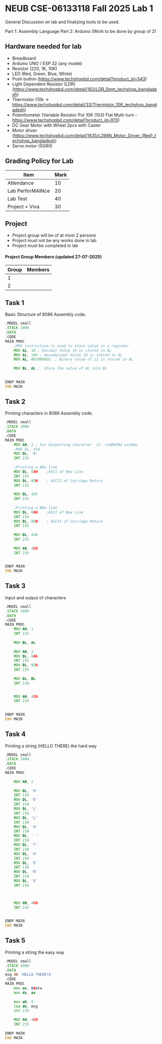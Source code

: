 # NEUB CSE-06133118 Fall 2025 Lab 1

General Discussion on lab and finalizing tools to be used.

Part 1: Assembly Language
Part 2: Arduino (Work to be done by group of 2)

## Hardware needed for lab
* Breadboard
* Arduino UNO / ESP 32 (any model)
* Resistor (220, 1K, 10K)
* LED (Red, Green, Blue, White)
* Push button (https://www.techshopbd.com/detail?product_id=543)
* Light Dependent Resistor (LDR) (https://www.techshopbd.com/detail/162/LDR_5mm_techshop_bangladesh)
* Thermistor (10k -> https://www.techshopbd.com/detail/33/Thermistor_10K_techshop_bangladesh)
* Potentiometer (Variable Resistor Pot 10K (103) Flat Multi-turn - https://www.techshopbd.com/detail?product_id=970)
* DC Gear Motor with Wheel 2pcs with Caster
* Motor driver (https://www.techshopbd.com/detail/1635/L298N_Motor_Driver_(Red)_techshop_bangladesh)
* Servo motor (SG90)

## Grading Policy for Lab
|Item       |Mark   |
|-----------|-------|
|Attendance | 10    |
|Lab PerforMAINce | 20    |
|Lab Test | 40    |
|Project + Viva | 30    |


## Project
* Project group will be of at most 2 persons
* Project must not be any works done in lab
* Project must be completed in lab

#### Project Group Members (updated 27-07-2025)
|Group | Members|
|---------|--------|
|1||
|2||


## Task 1
Basic Structure of 8086 Assembly code.

```asm
.MODEL small
.STACK 100H
.DATA
.CODE
MAIN PROC 
    ;MOV instruction is used to store value in a register
    MOV AL, 10 ; Decimal Value 10 is stored in AL
    MOV AL, 10h ; Hexadecimal Value 10 is stored in AL
    MOV AL, 00100001b  ; Binary value of 21 is stored in AL
    
    MOV BL, AL ;  Store the value of AL into BL
    
    
ENDP MAIN
END MAIN
```

## Task 2
Printing characters in 8086 Assembly code.

```asm
.MODEL small
.STACK 100H
.DATA
.CODE
MAIN PROC     
    MOV AH, 2 ; For Outputting character  in  comMAINd window
    ;MOV DL, 41H
    MOV DL, 'A'
    INT 21h   
    
    ;Printing a NEw line
    MOV DL, 0AH    ;ASCI of New Line
    INT 21h
    MOV DL, 0DH    ; ASCII of Carriage Return
    INT 21h        
    
    MOV DL, 42h
    INT 21h   
    
    ;Printing a NEw line
    MOV DL, 0AH    ;ASCI of New Line
    INT 21h
    MOV DL, 0DH    ; ASCII of Carriage Return
    INT 21h   
    
    MOV DL, 43H
    INT 21h 
    
    MOV AH, 4CH
    INT 21h    
    
    
ENDP MAIN
END MAIN
```

## Task 3
Input and output of characters

```asm
.MODEL small
.STACK 100H
.DATA
.CODE
MAIN PROC  
    MOV AH, 1   
    INT 21h  
    
    MOV BL, AL    
    
    MOV AH, 2
    MOV DL, 0Ah
    INT 21h
    MOV DL, 0Dh
    INT 21h
    
    MOV DL, BL
    INT 21H

    
    MOV AH, 4CH
    INT 21h    
    
    
ENDP MAIN
END MAIN
```


## Task 4
Printing a string (HELLO THERE) the hard way

```asm
.MODEL small
.STACK 100H
.DATA
.CODE
MAIN PROC    
     
    MOV AH, 2
    
    MOV DL, 'H'
    INT 21H   
    MOV DL, 'E'
    INT 21H  
    MOV DL, 'L'
    INT 21H   
    MOV DL, 'L'
    INT 21H   
    MOV DL, 'O'
    INT 21H     
    MOV DL, ' '
    INT 21H     
    MOV DL, 'T'
    INT 21H   
    MOV DL, 'H'
    INT 21H  
    MOV DL, 'E'
    INT 21H   
    MOV DL, 'R'
    INT 21H   
    MOV DL, 'E'
    INT 21H    


    
    MOV AH, 4CH
    INT 21h    
    
    
ENDP MAIN
END MAIN
```

## Task 5
Printing a string the easy way

```asm
.MODEL small
.STACK 100H
.DATA  
msg db 'HELLO THERE!$'
.CODE
MAIN PROC   
    mov ax, @data
    mov ds, ax
    
    mov ah, 9
    lea dx, msg 
    int 21h
    
    MOV AH, 4CH
    INT 21h    
    
ENDP MAIN
END MAIN
```
